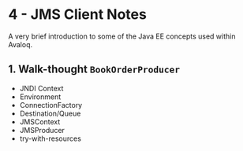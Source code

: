 # 4 - JMS Client Notes

A very brief introduction to some of the Java EE concepts used within Avaloq.



## 1. Walk-thought `BookOrderProducer`
- JNDI Context
- Environment
- ConnectionFactory
- Destination/Queue
- JMSContext
- JMSProducer
- try-with-resources
